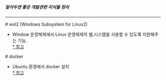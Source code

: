 ##### 알아두면 좋은 개발관련 지식들 정리

---------
\# wsl2 (Windows Subsystem for Linux2)
- Window 운영체제에서 Linux 운영체제의 쉘,시스템을 사용할 수 있도록 지원해주는 기능.<br>
 [\* 참고](https://melonicedlatte.com/2020/07/05/200400.html)

\# docker 
 - Ubuntu 환경에서 docker 설치 <br>
 [\* 참고](https://dongle94.github.io/docker/docker-ubuntu-install/)
